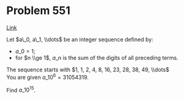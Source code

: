 # Problem 551

[Link](https://projecteuler.net/problem=551)

Let $a\_0, a\_1, \\dots$ be an integer sequence defined by:

*   $a\_0 = 1$;
*   for $n \\ge 1$, $a\_n$ is the sum of the digits of all preceding terms.

The sequence starts with $1, 1, 2, 4, 8, 16, 23, 28, 38, 49, \\dots$  
You are given $a\_{10^6} = 31054319$.

Find $a\_{10^{15}}$.

